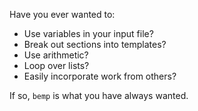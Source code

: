 Have you ever wanted to:

- Use variables in your input file?
- Break out sections into templates?
- Use arithmetic?
- Loop over lists?
- Easily incorporate work from others?

If so, `bemp` is what you have always wanted.
